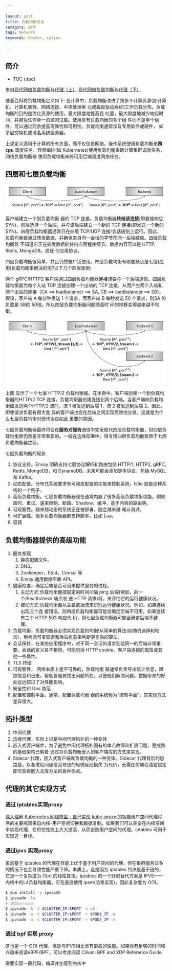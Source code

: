 ```yaml
---

layout: post
title: 负载均衡泛谈
category: 技术
tags: Network
keywords: Docker, calico

---
```


## 简介

* TOC
{:toc}

来自[现代网络负载均衡与代理（上）](https://mp.weixin.qq.com/s/FwuEUAKU245tCa-UNtVYLw) [现代网络负载均衡与代理（下）](https://mp.weixin.qq.com/s/8DjdPUoXAJuURhdGoBCcXA)

维基百科将负载均衡定义如下: 在计算中，负载均衡改进了跨多个计算资源(如计算机、计算机集群、网络连接、中央处理单 元或磁盘驱动器)的工作负载分布。负载均衡的目的是优化资源的使用，最大限度地提高吞 吐量，最大限度地减少响应时间，并避免任何单一资源的过载。使用具有负载均衡的多个组 件而不是单个组件，可以通过冗余提高可靠性和可用性。负载均衡通常涉及专用软件或硬件， 如多层交换机或域名系统服务器。

上述定义适用于计算的所有方面，而不仅仅是网络。操作系统使用负载均衡来**跨cpu** 调度任务，容器编排(如 Kubernetes)使用负载均衡来跨计算集群调度任务，网络负载均衡器 使用负载均衡来跨可用后端调度网络任务。

## 四层和七层负载均衡

![](/public/upload/network/four_layer_load_balance.jpeg)

客户端建立一个到负载均衡 器的 TCP 连接。负载均衡器**终结该连接**(即直接响应 SYN)，然后选择一个后端，并与该后端建立一个新的 TCP 连接(即发送一个新的 SYN)。四层负载均衡器通常只在四层 TCP/UDP 连接/会话级别上运行。因此， 负载均衡器通过转发数据，并确保来自同一会话的字节在同一后端结束。四层负载均衡器 不知道它正在转发数据的任何应用程序细节。数据内容可以是 HTTP, Redis, MongoDB，或任 何应用协议。

四层负载均衡很简单，并且仍然被广泛使用。四层负载均衡有哪些缺点是七层(应用)负载均衡来解决的呢?以下几个四层案例:

两个 gRPC/HTTP2 客户端通过四层负载均衡器连接想要与一个后端通信。四层负载均衡器为每个入站 TCP 连接创建一个出站的 TCP 连接，从而产生两个入站和两个出站的连接（CA ==> loadbalancer ==> SA, CB ==> loadbalancer ==> SB）。假设，客户端 A 每分钟发送 1 个请求，而客户端 B 每秒发送 50 个请求，则SA 的负载是 SB的 50倍。所以四层负载均衡器问题随着时 间的推移变得越来越不均衡。

![](/public/upload/network/seven_layer_load_balance.jpeg)

上图 显示了一个七层 HTTP/2 负载均衡器。在本例中，客户端创建一个到负载均衡器的HTTP/2 TCP 连接。负载均衡器创建连接到两个后端。当客户端向负载均衡器发送两个HTTP/2 流时，流 1 被发送到后端 1，流 2 被发送到后端 2。因此，即使请求负载有很大差 异的客户端也会在后端之间实现高效地分发。这就是为什么七层负载均衡对现代协议如此 重要的原因。

七层负载均衡器最终将会在**服务对服务**通信中完全取代四层负载均衡器，但四层负载均衡器仍然是非常重要的。一般在边缘部署中，将专用四层负载均衡器置于七层负载均衡器之前。

七层负载均衡的现状
1. 协议支持。Envoy 明确支持七层协议解析和路由包括 HTTP/1, HTTP2, gRPC, Redis, MongoDB，和 DynamoDB。未来可能会添加更多协议，包括 MySQL 和 Kafka。
2. 动态配置。分布式系统要求有可动态配置的功能来控制系统，Istio 就是这种系统的一个例子。
3. 高级负载均衡。七层负载均衡器现在通常内置了很多高级负载均衡功能，例如超时、重试、速率限制、断路、Shadow、缓冲、基于内容的路由等。
4. 可观察性。越来越动态的系统正在被部署，随之越来越 难以调试。
5. 可扩展性。很多负载均衡器都支持脚本，比如 Lua。
6. 容错

## 负载均衡器提供的高级功能
1. 服务发现
    1. 静态配置文件。
    2. DNS。
    3. Zookeeper，Etcd，Consul 等
    4. Envoy 通用数据平面 API。
2. 健康检查，确定后端是否可用来提供服务的过程。
    1. 主动方式:负载均衡器按固定的时间间隔 ping 后端(例如，向一个/healthcheck 端点发 送 HTTP 请求)将，来评估它的运行健康状况。
    2. 被动方式:负载均衡器从主要数据流来识别运行健康状况。例如，如果连续出现三个连 接错误，则四层负载均衡器可能会确定后端不可用。如果连续有三个 HTTP 503 响应代 码，则七层负载均衡器可能会确定后端不健康。
3. 负载均衡，负载均衡器必须实现负载的均衡!从简单的算法(如随机选择和轮询)，到考虑可变延迟和后端负载来判断更复杂的算法。
4. 会话保持，在某些应用程序中，对于同一会话的请求到达同一的后端非常重要。会话的定义各不相同，可能包括 HTTP cookie、客户端连接的属性或其 他一些属性。
5. TLS 终结
6. 可观察性， 网络本质上是不可靠的，负载均衡 器通常负责导出统计信息，跟踪信息和日志，帮助管理员找出问题所在，以便他们解决问题。数据带来的好处远远超过了对性能影响。
7. 安全性和 Dos 防范
8. 配置和控制平面，通常，配置负载均衡 器的系统称为“控制平面”，其实现方式差异很大。

## 拓扑类型

1. 中间代理
2. 边缘代理，实际上只是中间代理拓扑的一种变体
3. 嵌入式客户端库，为了避免中间代理拓扑固有的单点故障和扩展问题，更成熟的基础架构已朝着 通过将负载均衡嵌入到客户端库的方式来实现。
4. Sidecar 代理，嵌入式客户端库负载均衡的一种变体。Sidecar 代理背后的思路是，以各进程间通信而导致的轻微延迟损失 为代价，无需任何编程语言锁定即可获得嵌入式库方法的各种优点。

## 代理的其它实现方式

### 通过 iptables实现proxy

[深入理解 Kubernetes 网络模型 - 自己实现 kube-proxy 的功能](https://mp.weixin.qq.com/s/zWH5gAWpeAGie9hMrGscEg)用户空间代理程序的主要瓶颈来自内核-用户空间切换和数据复制。如果我们可以完全在内核空间中实现代理，它将在性能上大大提高，从而击败用户空间的代理。iptables 可用于实现这一目标。

### 通过ipvs 实现proxy

虽然基于 iptables 的代理在性能上优于基于用户空间的代理，但在集群服务过多的情况下也会导致性能严重下降。本质上，这是因为 iptables 判决是基于链的，它是一个复杂度为 O(n) 的线性算法。iptables 的一个好的替代方案是 IPVS——内核中的L4负载均衡器，它在底层使用 ipset(哈希实现)，因此复杂度为 O(1)。

```sh
$ yum install -y ipvsadm
$ ipvsadm -ln
# 增加service
$ ipvsadm -A -t $CLUSTER_IP:$PORT -s rr
$ ipvsadm -a -t $CLUSTER_IP:$PORT -r $POD1_IP -m
$ ipvsadm -a -t $CLUSTER_IP:$PORT -r $POD2_IP -m
```

### 通过 bpf 实现 proxy  

这也是一个 O(1) 代理，但是与IPVS相比具有更高的性能。如果你有足够的时间和兴趣来阅读eBPF/BPF，可以考虑阅读 Cilium: BPF and XDP Reference Guide

需要实现一段代码，编译并加载到内核中



